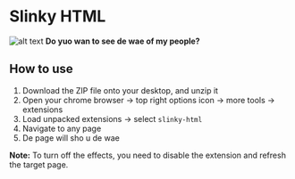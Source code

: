 # Slinky HTML

![alt text](https://i.ytimg.com/vi/q1_aUtHcpHs/maxresdefault.jpg)
**Do yuo wan to see de wae of my people?**

## How to use

1. Download the ZIP file onto your desktop, and unzip it
2. Open your chrome browser -> top right options icon -> more tools -> extensions
3. Load unpacked extensions -> select `slinky-html`
4. Navigate to any page
5. De page will sho u de wae


**Note:** To turn off the effects, you need to disable the extension and refresh the target page.
